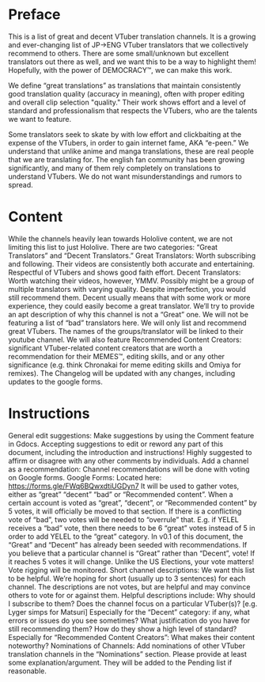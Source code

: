 # Preface
This is a list of great and decent VTuber translation channels. It is a growing and ever-changing list of JP->ENG VTuber translators that we collectively recommend to others. There are some small/unknown but excellent translators out there as well, and we want this to be a way to highlight them! Hopefully, with the power of DEMOCRACY™, we can make this work.

We define “great translations” as translations that maintain consistently good translation quality (accuracy in meaning), often with proper editing and overall clip selection "quality." Their work shows effort and a level of standard and professionalism that respects the VTubers, who are the talents we want to feature. 

Some translators seek to skate by with low effort and clickbaiting at the expense of the VTubers, in order to gain internet fame, AKA “e-peen.” We understand that unlike anime and manga translations, these are real people that we are translating for. The english fan community has been growing significantly, and many of them rely completely on translations to understand VTubers. We do not want misunderstandings and rumors to spread.

# Content
While the channels heavily lean towards Hololive content, we are not limiting this list to just Hololive.
There are two categories: “Great Translators” and “Decent Translators.” 
Great Translators: Worth subscribing and following. Their videos are consistently both accurate and entertaining. Respectful of VTubers and shows good faith effort.
Decent Translators: Worth watching their videos, however, YMMV. Possibly might be a group of multiple translators with varying quality. Despite imperfection, you would still recommend them. Decent usually means that with some work or more experience, they could easily become a great translator. We’ll try to provide an apt description of why this channel is not a “Great” one.
We will not be featuring a list of “bad” translators here. We will only list and recommend great VTubers.
The names of the groups/translator will be linked to their youtube channel.
We will also feature Recommended Content Creators: significant VTuber-related content creators that are worth a recommendation for their MEMES™, editing skills, and or any other significance (e.g. think Chronakai for meme editing skills and Omiya for remixes).
The Changelog will be updated with any changes, including updates to the google forms.

# Instructions
General edit suggestions: Make suggestions by using the Comment feature in Gdocs. Accepting suggestions to edit or reword any part of this document, including the introduction and instructions! Highly suggested to affirm or disagree with any other comments by individuals.
Add a channel as a recommendation: Channel recommendations will be done with voting on Google forms. 
    Google Forms: Located here: https://forms.gle/FWq6BQwxdtiUGDyn7 
It will be used to gather votes, either as “great” “decent” “bad” or “Recommended content”. When a certain account is voted as “great”, “decent”, or “Recommended content” by 5 votes, it will officially be moved to that section. If there is a conflicting vote of “bad”, two votes will be needed to “overrule” that. 
E.g. if YELEL receives a “bad” vote, then there needs to be 6 “great” votes instead of 5 in order to add YELEL to the “great” category.
In v0.1 of this document, the “Great” and “Decent” has already been seeded with recommendations. If you believe that a particular channel is “Great” rather than “Decent”, vote! If it reaches 5 votes it will change. Unlike the US Elections, your vote matters!
Vote rigging will be monitored.
Short channel descriptions: We want this list to be helpful. We’re hoping for short (usually up to 3 sentences) for each channel. The descriptions are not votes, but are helpful and may convince others to vote for or against them. Helpful descriptions include:
Why should I subscribe to them?
Does the channel focus on a particular VTuber(s)? [e.g. Lyger simps for Matsuri]
Especially for the “Decent” category: if any, what errors or issues do you see sometimes? What justification do you have for still recommending them?
How do they show a high level of standard?
Especially for “Recommended Content Creators”: What makes their content noteworthy?
Nominations of Channels: Add nominations of other VTuber translation channels in the “Nominations” section. Please provide at least some explanation/argument. They will be added to the Pending list if reasonable.
